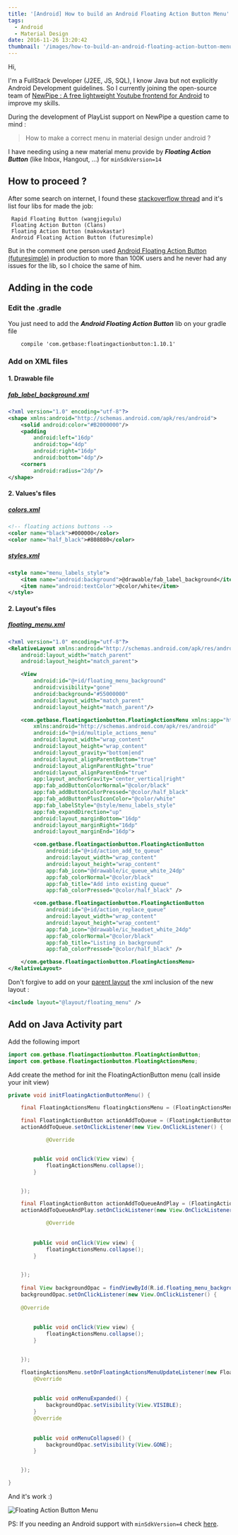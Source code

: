 ```yaml
---
title: '[Android] How to build an Android Floating Action Button Menu'
tags:
  - Android
  - Material Design
date: 2016-11-26 13:20:42
thumbnail: '/images/how-to-build-an-android-floating-action-button-menu.png'
---
```



Hi,

I'm a FullStack Developer (J2EE, JS, SQL), I know Java but not explicitly Android Development guidelines.
So I currently joining the open-source team of [NewPipe : A free lightweight Youtube frontend for Android](https://github.com/TeamNewPipe/NewPipe/ "NewPipe Project") to improve my skills.

During the development of PlayList support on NewPipe a question came to mind : 
> How to make a correct menu in material design under android ?
 
I have needing using a new material menu provide by **_Floating Action Button_** (like Inbox, Hangout, ...) for `minSdkVersion=14`

## How to proceed ? 

After some search on internet, I found these [stackoverflow thread](https://stackoverflow.com/questions/30699302/android-design-support-library-fab-menu) and it's list four libs for made the job:
```
 Rapid Floating Button (wangjiegulu)
 Floating Action Button (Clans)
 Floating Action Button (makovkastar)
 Android Floating Action Button (futuresimple)
 ```
 But in the comment one person used [Android Floating Action Button (futuresimple)](https://github.com/futuresimple/android-floating-action-button) in production to more than 100K users and he never had any issues for the lib, so I choice the same of him.
 
## Adding in the code

### Edit the .gradle
You just need to add the _**Android Floating Action Button**_ lib on your gradle file
```
    compile 'com.getbase:floatingactionbutton:1.10.1'
```
### Add on XML files


#### 1. Drawable file
##### [fab_label_background.xml](https://github.com/BlenderViking/NewPipe/blob/4239599ffc7578ee5752d972327b6fc0a2294b34/app/src/main/res/drawable/fab_label_background.xml)
```xml
<?xml version="1.0" encoding="utf-8"?>
<shape xmlns:android="http://schemas.android.com/apk/res/android">
    <solid android:color="#B2000000"/>
    <padding
        android:left="16dp"
        android:top="4dp"
        android:right="16dp"
        android:bottom="4dp"/>
    <corners
        android:radius="2dp"/>
</shape>
```
#### 2. Values's files
##### [colors.xml](https://github.com/BlenderViking/NewPipe/blob/4239599ffc7578ee5752d972327b6fc0a2294b34/app/src/main/res/values/colors.xml#L37)
```xml
<!-- floating actions buttons -->
<color name="black">#000000</color>
<color name="half_black">#808080</color>
```
##### [styles.xml](https://github.com/BlenderViking/NewPipe/blob/4239599ffc7578ee5752d972327b6fc0a2294b34/app/src/main/res/values/styles.xml#L83)
```xml
<style name="menu_labels_style">
    <item name="android:background">@drawable/fab_label_background</item>
    <item name="android:textColor">@color/white</item>
</style>
```
#### 2. Layout's files

##### [floating_menu.xml](https://github.com/BlenderViking/NewPipe/blob/5b2ada744f49d056c2a786e6bf50e14c4ba2716c/app/src/main/res/layout/floating_menu.xml)
```xml
<?xml version="1.0" encoding="utf-8"?>
<RelativeLayout xmlns:android="http://schemas.android.com/apk/res/android"
    android:layout_width="match_parent"
    android:layout_height="match_parent">

    <View
        android:id="@+id/floating_menu_background"
        android:visibility="gone"
        android:background="#55000000"
        android:layout_width="match_parent"
        android:layout_height="match_parent"/>

    <com.getbase.floatingactionbutton.FloatingActionsMenu xmlns:app="http://schemas.android.com/apk/res-auto"
        xmlns:android="http://schemas.android.com/apk/res/android"
        android:id="@+id/multiple_actions_menu"
        android:layout_width="wrap_content"
        android:layout_height="wrap_content"
        android:layout_gravity="bottom|end"
        android:layout_alignParentBottom="true"
        android:layout_alignParentRight="true"
        android:layout_alignParentEnd="true"
        app:layout_anchorGravity="center_vertical|right"
        app:fab_addButtonColorNormal="@color/black"
        app:fab_addButtonColorPressed="@color/half_black"
        app:fab_addButtonPlusIconColor="@color/white"
        app:fab_labelStyle="@style/menu_labels_style"
        app:fab_expandDirection="up"
        android:layout_marginBottom="16dp"
        android:layout_marginRight="16dp"
        android:layout_marginEnd="16dp">

        <com.getbase.floatingactionbutton.FloatingActionButton
            android:id="@+id/action_add_to_queue"
            android:layout_width="wrap_content"
            android:layout_height="wrap_content"
            app:fab_icon="@drawable/ic_queue_white_24dp"
            app:fab_colorNormal="@color/black"
            app:fab_title="Add into existing queue"
            app:fab_colorPressed="@color/half_black" />

        <com.getbase.floatingactionbutton.FloatingActionButton
            android:id="@+id/action_replace_queue"
            android:layout_width="wrap_content"
            android:layout_height="wrap_content"
            app:fab_icon="@drawable/ic_headset_white_24dp"
            app:fab_colorNormal="@color/black"
            app:fab_title="Listing in background"
            app:fab_colorPressed="@color/half_black" />

    </com.getbase.floatingactionbutton.FloatingActionsMenu>
</RelativeLayout>
```

Don't forgive to add on your [parent layout](https://github.com/BlenderViking/NewPipe/blob/0daddb0be368c5eca03bb7a28ee45b2e142358e6/app/src/main/res/layout/activity_playlist_external.xml#L88) the xml inclusion of the new layout :
```xml
<include layout="@layout/floating_menu" />
```

## Add on Java Activity part

Add the following import
```java
import com.getbase.floatingactionbutton.FloatingActionButton;
import com.getbase.floatingactionbutton.FloatingActionsMenu;
```
Add create the method for init the FloatingActionButton menu (call inside your init view)
```java
private void initFloatingActionButtonMenu() {

    final FloatingActionsMenu floatingActionsMenu = (FloatingActionsMenu) findViewById(R.id.multiple_actions_menu);

    final FloatingActionButton actionAddToQueue = (FloatingActionButton) findViewById(R.id.action_add_to_queue);
    actionAddToQueue.setOnClickListener(new View.OnClickListener() {

            @Override


        public void onClick(View view) {
            floatingActionsMenu.collapse();
        }


    });

    final FloatingActionButton actionAddToQueueAndPlay = (FloatingActionButton) findViewById(R.id.action_replace_queue);
    actionAddToQueueAndPlay.setOnClickListener(new View.OnClickListener() {

            @Override
 
 
        public void onClick(View view) {
            floatingActionsMenu.collapse();
        }


    });
    
    final View backgroundOpac = findViewById(R.id.floating_menu_background);
    backgroundOpac.setOnClickListener(new View.OnClickListener() {
    
    @Override
    
    
        public void onClick(View view) {
            floatingActionsMenu.collapse();
        }


    });

    floatingActionsMenu.setOnFloatingActionsMenuUpdateListener(new FloatingActionsMenu.OnFloatingActionsMenuUpdateListener() {
        @Override
    
    
        public void onMenuExpanded() {
            backgroundOpac.setVisibility(View.VISIBLE);
        }
        @Override
    
    
        public void onMenuCollapsed() {
            backgroundOpac.setVisibility(View.GONE);
        }


    });

}

```

And it's work :)

![Floating Action Button Menu](/images/how-to-build-an-android-floating-action-button-menu-1.png "Floating Action Button Menu in NewPipe")

PS: If you needing an Android support with `minSdkVersion=4` check [here](https://github.com/str4d/android-floating-action-button). 